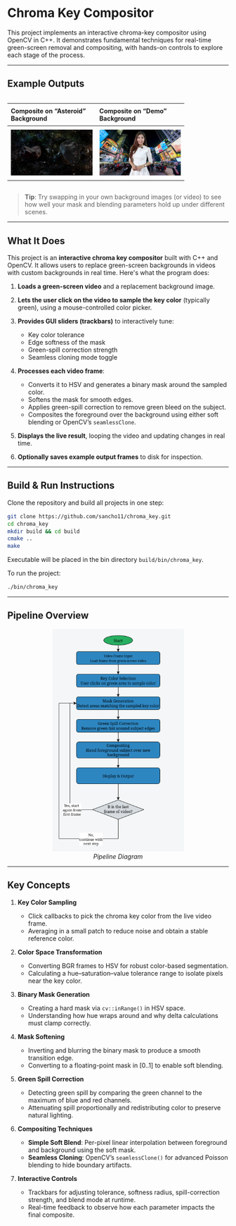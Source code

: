 # Chroma Key Compositor

This project implements an interactive chroma-key compositor using OpenCV in C++. It demonstrates fundamental techniques for real-time green-screen removal and compositing, with hands-on controls to explore each stage of the process.

---

## Example Outputs

<div style="display: flex; justify-content: center; overflow-x: auto; width: 80%;">
  <table style="table-layout: auto; border-collapse: collapse;">
    <thead>
      <tr>
        <th style="text-align: left; padding: 8px;">Composite on “Asteroid” Background</th>
        <th style="text-align: left; padding: 8px;">Composite on “Demo” Background</th>
      </tr>
    </thead>
    <tbody>
      <tr>
        <td style="padding: 8px;">
          <img src="data/greenscreen-asteroid.example.jpg" alt="Asteroid Composite"
        >
        </td>
        <td style="padding: 8px;">
          <img src="data/greenscreen-demo.example.jpg" alt="Demo Composite"
        >
        </td>
      </tr>
    </tbody>
  </table>
</div>

> **Tip**: Try swapping in your own background images (or video) to see how well your mask and blending parameters hold up under different scenes.


---

## What It Does

This project is an **interactive chroma key compositor** built with C++ and OpenCV. It allows users to replace green-screen backgrounds in videos with custom backgrounds in real time. Here's what the program does:

1. **Loads a green-screen video** and a replacement background image.
2. **Lets the user click on the video to sample the key color** (typically green), using a mouse-controlled color picker.
3. **Provides GUI sliders (trackbars)** to interactively tune:

   * Key color tolerance
   * Edge softness of the mask
   * Green-spill correction strength
   * Seamless cloning mode toggle
4. **Processes each video frame**:

   * Converts it to HSV and generates a binary mask around the sampled color.
   * Softens the mask for smooth edges.
   * Applies green-spill correction to remove green bleed on the subject.
   * Composites the foreground over the background using either soft blending or OpenCV’s `seamlessClone`.
5. **Displays the live result**, looping the video and updating changes in real time.
6. **Optionally saves example output frames** to disk for inspection.

---

## Build & Run Instructions

Clone the repository and build all projects in one step:

```bash
git clone https://github.com/sancho11/chroma_key.git
cd chroma_key
mkdir build && cd build
cmake ..
make
```

Executable will be placed in the bin directory `build/bin/chroma_key`.

To run the project:

```bash
./bin/chroma_key
```

---
## Pipeline Overview

<p align="center">
  <img src="data/chroma_key_diagram.png" alt="Example Result" width="300"/>
  <br><em>Pipeline Diagram</em>
</p>

---

## Key Concepts

1. **Key Color Sampling**  
   - Click callbacks to pick the chroma key color from the live video frame.  
   - Averaging in a small patch to reduce noise and obtain a stable reference color.

2. **Color Space Transformation**  
   - Converting BGR frames to HSV for robust color-based segmentation.  
   - Calculating a hue–saturation–value tolerance range to isolate pixels near the key color.

3. **Binary Mask Generation**  
   - Creating a hard mask via `cv::inRange()` in HSV space.  
   - Understanding how hue wraps around and why delta calculations must clamp correctly.

4. **Mask Softening**  
   - Inverting and blurring the binary mask to produce a smooth transition edge.  
   - Converting to a floating-point mask in [0..1] to enable soft blending.

5. **Green Spill Correction**  
   - Detecting green spill by comparing the green channel to the maximum of blue and red channels.  
   - Attenuating spill proportionally and redistributing color to preserve natural lighting.

6. **Compositing Techniques**  
   - **Simple Soft Blend**: Per-pixel linear interpolation between foreground and background using the soft mask.  
   - **Seamless Cloning**: OpenCV’s `seamlessClone()` for advanced Poisson blending to hide boundary artifacts.

7. **Interactive Controls**  
   - Trackbars for adjusting tolerance, softness radius, spill-correction strength, and blend mode at runtime.  
   - Real-time feedback to observe how each parameter impacts the final composite.


